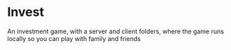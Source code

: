 # Invest
An investment game, with a server and client folders, where the game runs locally so you can play with family and friends
